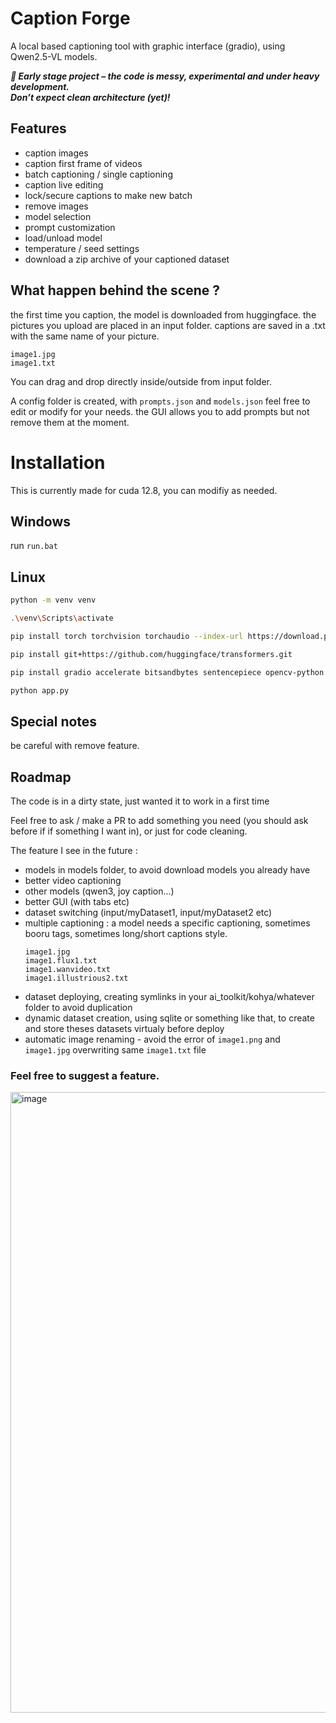 # Caption Forge

A local based captioning tool with graphic interface (gradio), using Qwen2.5-VL models.

*__🚧 Early stage project – the code is messy, experimental and under heavy development.  
Don’t expect clean architecture (yet)!__*

## Features

- caption images
- caption first frame of videos
- batch captioning / single captioning
- caption live editing
- lock/secure captions to make new batch
- remove images
- model selection
- prompt customization
- load/unload model
- temperature / seed settings
- download a zip archive of your captioned dataset

## What happen behind the scene ?

the first time you caption, the model is downloaded from huggingface.
the pictures you upload are placed in an input folder. captions are saved in a .txt with the same name of your picture.

```
image1.jpg
image1.txt
```
You can drag and drop directly inside/outside from input folder.

A config folder is created, with `prompts.json` and `models.json` feel free to edit or modify for your needs.
the GUI allows you to add prompts but not remove them at the moment.


# Installation

This is currently made for cuda 12.8, you can modifiy as needed.

## Windows

run `run.bat`

## Linux

```bash
python -m venv venv

.\venv\Scripts\activate

pip install torch torchvision torchaudio --index-url https://download.pytorch.org/whl/cu128

pip install git+https://github.com/huggingface/transformers.git

pip install gradio accelerate bitsandbytes sentencepiece opencv-python

python app.py
```

## Special notes

be careful with remove feature.

## Roadmap

The code is in a dirty state, just wanted it to work in a first time

Feel free to ask / make a PR to add something you need (you should ask before if if something I want in), or just for code cleaning.

The feature I see in the future :

- models in models folder, to avoid download models you already have
- better video captioning
- other models (qwen3, joy caption...)
- better GUI (with tabs etc)
- dataset switching (input/myDataset1, input/myDataset2 etc)
- multiple captioning : a model needs a specific captioning, sometimes booru tags, sometimes long/short captions style.
    ```
    image1.jpg
    image1.flux1.txt
    image1.wanvideo.txt
    image1.illustrious2.txt
    ```
- dataset deploying, creating symlinks in your ai_toolkit/kohya/whatever folder to avoid duplication
- dynamic dataset creation, using sqlite or something like that, to create and store theses datasets virtualy before deploy
- automatic image renaming - avoid the error of `image1.png` and `image1.jpg` overwriting same `image1.txt` file

### Feel free to suggest a feature.


<img width="1511" height="993" alt="image" src="https://github.com/user-attachments/assets/b8030af4-57d5-4ae7-b667-189ae7b5a44f" />